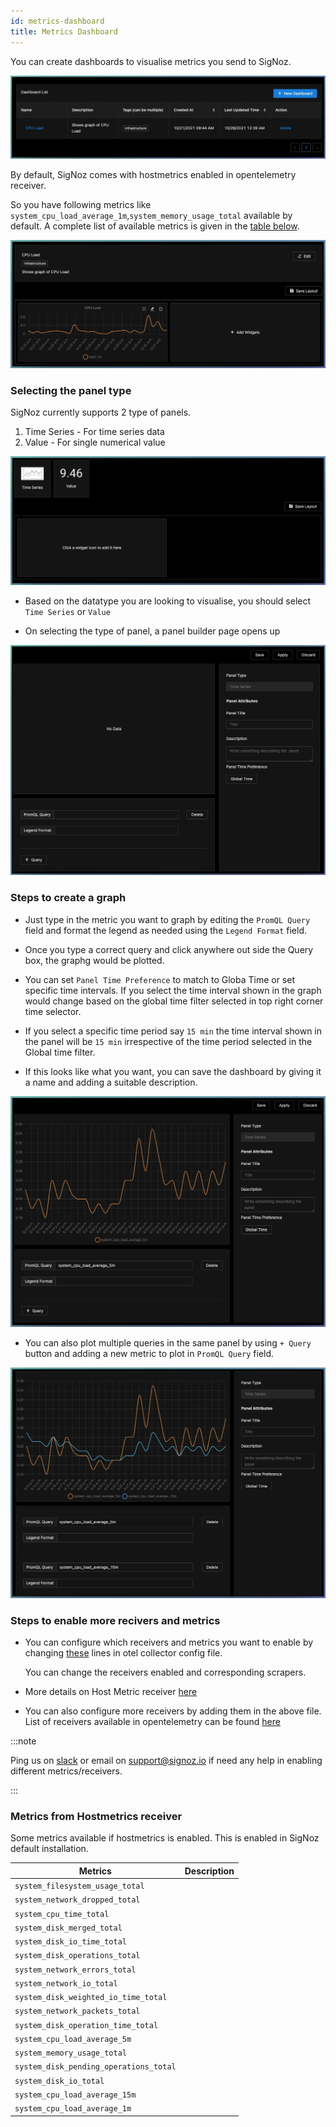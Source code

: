 ```yaml
---
id: metrics-dashboard
title: Metrics Dashboard
---
```


You can create dashboards to visualise metrics you send to SigNoz.

![new-dashboard](../../static/img/docs/new-dashboard.webp)

By default, SigNoz comes with hostmetrics enabled in opentelemetry receiver. 

So you have following metrics like `system_cpu_load_average_1m`,`system_memory_usage_total` available by default. A complete list of available metrics is given in the [table below](#metrics-from-hostmetrics-receiver).


![dashboard-panels](../../static/img/docs/dashboard-panels.webp)


### Selecting the panel type


SigNoz currently supports 2 type of panels.
1. Time Series - For time series data
2. Value - For single numerical value



![dashboard-query-types](../../static/img/docs/dashboard-query-types.webp)

- Based on the datatype you are looking to visualise, you should select `Time Series` or `Value`

- On selecting the type of panel, a panel builder page opens up

![panel-builder](../../static/img/docs/panel-builder.webp)



### Steps to create a graph

- Just type in the metric you want to graph by editing the `PromQL Query` field and format the legend as needed using the `Legend Format` field.

- Once you type a correct query and click anywhere out side the Query box, the graphg would be plotted.

- You can set `Panel Time Preference` to match to Globa Time or set specific time intervals. If you select the time interval shown in the graph would change based on the global time filter selected in top right corner time selector. 

- If you select a specific time period say `15 min` the time interval shown in the panel will be `15 min` irrespective of the time period selected in the Global time filter.

- If this looks like what you want, you can save the dashboard by giving it a name and adding a suitable description.

![cpu-load-graph](../../static/img/docs/cpu-load-graph.webp)

- You can also plot multiple queries in the same panel by using `+ Query` button and adding a new metric to plot in `PromQL Query` field.

![cpu-load-multiple](../../static/img/docs/cpu-load-multiple.webp)



### Steps to enable more recivers and metrics


- You can configure which receivers and metrics you want to enable by changing [these](https://github.com/SigNoz/signoz/blob/53d52254cb94d305a81763f8852bbd645adf79c1/deploy/docker/clickhouse-setup/otel-collector-config.yaml#L14) lines in otel collector config file.

  You can change the receivers enabled and corresponding scrapers.

- More details on Host Metric receiver [here](https://github.com/open-telemetry/opentelemetry-collector-contrib/blob/main/receiver/hostmetricsreceiver/README.md)

- You can also configure more receivers by adding them in the above file. List of receivers available in opentelemetry can be found [here](https://github.com/open-telemetry/opentelemetry-collector-contrib/tree/main/receiver)

:::note

Ping us on [slack](https://bit.ly/signoz-slack) or email on [support@signoz.io](mailto:support@signoz.io) if need any help in enabling different metrics/receivers.

:::

### Metrics from Hostmetrics receiver

Some metrics available if hostmetrics is enabled. This is enabled in SigNoz default installation.

| Metrics | Description |
| --- | ----- |
| `system_filesystem_usage_total` | |
| `system_network_dropped_total` | |
| `system_cpu_time_total` | |
| `system_disk_merged_total` | |
| `system_disk_io_time_total` | |
| `system_disk_operations_total` | |
| `system_network_errors_total` | |
| `system_network_io_total` | |
| `system_disk_weighted_io_time_total` | |
| `system_network_packets_total` | |
| `system_disk_operation_time_total` | |
| `system_cpu_load_average_5m` | |
| `system_memory_usage_total` | |
| `system_disk_pending_operations_total` | |
| `system_disk_io_total` | |
| `system_cpu_load_average_15m` | |
| `system_cpu_load_average_1m` | |

